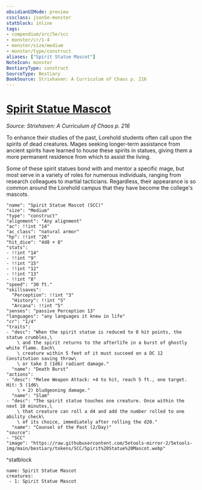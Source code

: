 ```yaml
---
obsidianUIMode: preview
cssclass: json5e-monster
statblock: inline
tags:
- compendium/src/5e/scc
- monster/cr/1-4
- monster/size/medium
- monster/type/construct
aliases: ["Spirit Statue Mascot"]
NoteIcon: monster
BestiaryType: construct
SourceType: Bestiary
BookSource: Strixhaven: A Curriculum of Chaos p. 216
---
```

# [Spirit Statue Mascot](2-Mechanics/CLI/bestiary/construct/spirit-statue-mascot-scc.md)
*Source: Strixhaven: A Curriculum of Chaos p. 216*  

To enhance their studies of the past, Lorehold students often call upon the spirits of dead creatures. Mages seeking longer-term assistance from ancient spirits have learned to house these spirits in statues, giving them a more permanent residence from which to assist the living.

Some of these spirit statues bond with and mentor a specific mage, but most serve in a variety of roles for numerous individuals, ranging from research colleagues to martial tacticians. Regardless, their appearance is so common around the Lorehold campus that they have become the college's mascots.

```statblock
"name": "Spirit Statue Mascot (SCC)"
"size": "Medium"
"type": "construct"
"alignment": "Any alignment"
"ac": !!int "14"
"ac_class": "natural armor"
"hp": !!int "26"
"hit_dice": "4d8 + 8"
"stats":
- !!int "14"
- !!int "9"
- !!int "15"
- !!int "12"
- !!int "13"
- !!int "8"
"speed": "30 ft."
"skillsaves":
  "Perception": !!int "3"
  "History": !!int "5"
  "Arcana": !!int "5"
"senses": "passive Perception 13"
"languages": "any languages it knew in life"
"cr": "1/4"
"traits":
- "desc": "When the spirit statue is reduced to 0 hit points, the statue crumbles,\
    \ and the spirit returns to the afterlife in a burst of ghostly white flame. Each\
    \ creature within 5 feet of it must succeed on a DC 12 Constitution saving throw\
    \ or take 3 (1d6) radiant damage."
  "name": "Death Burst"
"actions":
- "desc": "Melee Weapon Attack: +4 to hit, reach 5 ft., one target. Hit: 5 (1d6\
    \ + 2) bludgeoning damage."
  "name": "Slam"
- "desc": "The spirit statue touches one creature. Once within the next 10 minutes,\
    \ that creature can roll a d4 and add the number rolled to one ability check\
    \ of its choice, immediately after rolling the d20."
  "name": "Counsel of the Past (2/Day)"
"source":
- "SCC"
"image": "https://raw.githubusercontent.com/5etools-mirror-2/5etools-img/main/bestiary/tokens/SCC/Spirit%20Statue%20Mascot.webp"
```
^statblock

```encounter-table
name: Spirit Statue Mascot
creatures:
 - 1: Spirit Statue Mascot
```
